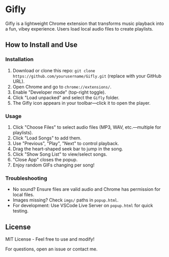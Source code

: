 # Gifly
Gifly is a lightweight Chrome extension that transforms music playback into a fun, vibey experience. Users load local audio files to create playlists.



## How to Install and Use
### Installation
1. Download or clone this repo: `git clone https://github.com/yourusername/Gifly.git` (replace with your GitHub URL).
2. Open Chrome and go to `chrome://extensions/`.
3. Enable "Developer mode" (top-right toggle).
4. Click "Load unpacked" and select the `Gifly` folder.
5. The Gifly icon appears in your toolbar—click it to open the player.

### Usage
1. Click "Choose Files" to select audio files (MP3, WAV, etc.—multiple for playlists).
2. Click "Load Songs" to add them.
3. Use "Previous", "Play", "Next" to control playback.
4. Drag the heart-shaped seek bar to jump in the song.
5. Click "Show Song List" to view/select songs.
6. "Close App" closes the popup.
7. Enjoy random GIFs changing per song!

### Troubleshooting
- No sound? Ensure files are valid audio and Chrome has permission for local files.
- Images missing? Check `imgs/` paths in `popup.html`.
- For development: Use VSCode Live Server on `popup.html` for quick testing.

## License
MIT License - Feel free to use and modify!

For questions, open an issue or contact me.
